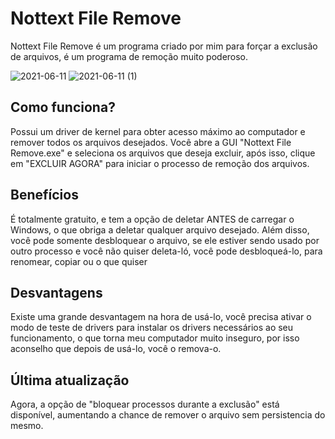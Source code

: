 # Nottext File Remove
Nottext File Remove é um programa criado por mim para forçar a exclusão de arquivos, é um programa de remoção muito poderoso.

![2021-06-11](https://user-images.githubusercontent.com/51800283/121745143-66b8cb00-cada-11eb-851c-acfe7d8f9b78.png)
![2021-06-11 (1)](https://user-images.githubusercontent.com/51800283/121745150-67e9f800-cada-11eb-9a09-9ee80d10a782.png)

## Como funciona?
Possui um driver de kernel para obter acesso máximo ao computador e remover todos os arquivos desejados.
Você abre a GUI "Nottext File Remove.exe" e seleciona os arquivos que deseja excluir, após isso, clique em "EXCLUIR AGORA" para iniciar o processo de remoção dos arquivos.

## Benefícios
É totalmente gratuito, e tem a opção de deletar ANTES de carregar o Windows, o que obriga a deletar qualquer arquivo desejado.
Além disso, você pode somente desbloquear o arquivo, se ele estiver sendo usado por outro processo e você não quiser deleta-ló, você pode desbloqueá-lo, para renomear, copiar ou o que quiser

## Desvantagens
Existe uma grande desvantagem na hora de usá-lo, você precisa ativar o modo de teste de drivers para instalar os drivers necessários ao seu funcionamento, o que torna meu computador muito inseguro, por isso aconselho que depois de usá-lo, você o remova-o.

## Última atualização
Agora, a opção de "bloquear processos durante a exclusão" está disponível, aumentando a chance de remover o arquivo sem persistencia do mesmo.
